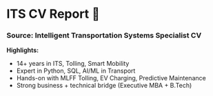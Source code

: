 
# ITS CV Report 🚦

### Source: Intelligent Transportation Systems Specialist CV

**Highlights:**
- 14+ years in ITS, Tolling, Smart Mobility
- Expert in Python, SQL, AI/ML in Transport
- Hands-on with MLFF Tolling, EV Charging, Predictive Maintenance
- Strong business + technical bridge (Executive MBA + B.Tech)
